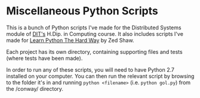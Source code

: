 # Miscellaneous Python Scripts

This is a bunch of Python scripts I've made for the Distributed Systems module of [DIT's](http://www.dit.ie) H.Dip. in Computing course. It also includes scripts I've made for [Learn Python The Hard Way](http://www.learnpythonthehardway.org/) by Zed Shaw.

Each project has its own directory, containing supporting files and tests (where tests have been made).

In order to run any of these scripts, you will need to have Python 2.7 installed on your computer. You can then run the relevant script by browsing to the folder it's in and running `python <filename>` (i.e. `python gol.py`) from the /conway/ directory.